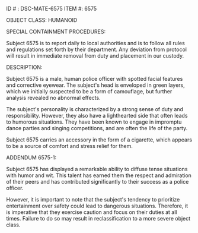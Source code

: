 ID # : DSC-MATE-6575
ITEM #: 6575

OBJECT CLASS: HUMANOID

SPECIAL CONTAINMENT PROCEDURES:

Subject 6575 is to report daily to local authorities and is to follow all rules and regulations set forth by their department. Any deviation from protocol will result in immediate removal from duty and placement in our custody.

DESCRIPTION:

Subject 6575 is a male, human police officer with spotted facial features and corrective eyewear. The subject's head is enveloped in green layers, which we initially suspected to be a form of camouflage, but further analysis revealed no abnormal effects.

The subject's personality is characterized by a strong sense of duty and responsibility. However, they also have a lighthearted side that often leads to humorous situations. They have been known to engage in impromptu dance parties and singing competitions, and are often the life of the party.

Subject 6575 carries an accessory in the form of a cigarette, which appears to be a source of comfort and stress relief for them.

ADDENDUM 6575-1:

Subject 6575 has displayed a remarkable ability to diffuse tense situations with humor and wit. This talent has earned them the respect and admiration of their peers and has contributed significantly to their success as a police officer.

However, it is important to note that the subject's tendency to prioritize entertainment over safety could lead to dangerous situations. Therefore, it is imperative that they exercise caution and focus on their duties at all times. Failure to do so may result in reclassification to a more severe object class.